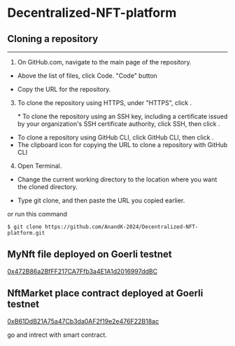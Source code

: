 # Decentralized-NFT-platform

## Cloning a repository

---

1. On GitHub.com, navigate to the main page of the repository.

- Above the list of files, click Code.
  "Code" button

- Copy the URL for the repository.

3. To clone the repository using HTTPS, under "HTTPS", click .

   \* To clone the repository using an SSH key, including a certificate issued by your organization's SSH certificate authority, click SSH, then click .

- To clone a repository using GitHub CLI, click GitHub CLI, then click .
- The clipboard icon for copying the URL to clone a repository with GitHub CLI

4. Open Terminal.

- Change the current working directory to the location where you want the cloned directory.

- Type git clone, and then paste the URL you copied earlier.

or run this command

    $ git clone https://github.com/AnandK-2024/Decentralized-NFT-platform.git
    
    
## MyNft file deployed on Goerli testnet

[0x472B86a2BfFF217CA7Ffb3a4E1A1d2016997ddBC](https://goerli.etherscan.io/address/0x472B86a2BfFF217CA7Ffb3a4E1A1d2016997ddBC#readContract)

## NftMarket place contract deployed at Goerli testnet

[0xB61DdB21A75a47Cb3da0AF2f19e2e476F22B18ac](https://goerli.etherscan.io/address/0xB61DdB21A75a47Cb3da0AF2f19e2e476F22B18ac#readContract)

go and intrect with smart contract.
